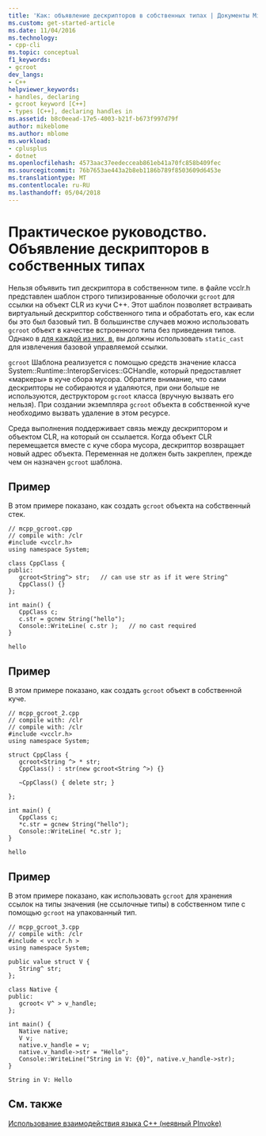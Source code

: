 ```yaml
---
title: 'Как: объявление дескрипторов в собственных типах | Документы Microsoft'
ms.custom: get-started-article
ms.date: 11/04/2016
ms.technology:
- cpp-cli
ms.topic: conceptual
f1_keywords:
- gcroot
dev_langs:
- C++
helpviewer_keywords:
- handles, declaring
- gcroot keyword [C++]
- types [C++], declaring handles in
ms.assetid: b8c0eead-17e5-4003-b21f-b673f997d79f
author: mikeblome
ms.author: mblome
ms.workload:
- cplusplus
- dotnet
ms.openlocfilehash: 4573aac37eedecceab861eb41a70fc858b409fec
ms.sourcegitcommit: 76b7653ae443a2b8eb1186b789f8503609d6453e
ms.translationtype: MT
ms.contentlocale: ru-RU
ms.lasthandoff: 05/04/2018
---
```

# <a name="how-to-declare-handles-in-native-types"></a>Практическое руководство. Объявление дескрипторов в собственных типах
Нельзя объявить тип дескриптора в собственном типе. в файле vcclr.h представлен шаблон строго типизированные оболочки `gcroot` для ссылки на объект CLR из кучи C++. Этот шаблон позволяет встраивать виртуальный дескриптор собственного типа и обработать его, как если бы это был базовый тип. В большинстве случаев можно использовать `gcroot` объект в качестве встроенного типа без приведения типов. Однако в [для каждой из них, в](../dotnet/for-each-in.md), вы должны использовать `static_cast` для извлечения базовой управляемой ссылки.  
  
 `gcroot` Шаблона реализуется с помощью средств значение класса System::Runtime::InteropServices::GCHandle, который предоставляет «маркеры» в куче сбора мусора. Обратите внимание, что сами дескрипторы не собираются и удаляются, при они больше не используются, деструктором `gcroot` класса (вручную вызвать его нельзя). При создании экземпляра `gcroot` объекта в собственной куче необходимо вызвать удаление в этом ресурсе.  
  
 Среда выполнения поддерживает связь между дескриптором и объектом CLR, на который он ссылается. Когда объект CLR перемещается вместе с куче сбора мусора, дескриптор возвращает новый адрес объекта. Переменная не должен быть закреплен, прежде чем он назначен `gcroot` шаблона.  
  
## <a name="example"></a>Пример  
 В этом примере показано, как создать `gcroot` объекта на собственный стек.  
  
```  
// mcpp_gcroot.cpp  
// compile with: /clr  
#include <vcclr.h>  
using namespace System;  
  
class CppClass {  
public:  
   gcroot<String^> str;   // can use str as if it were String^  
   CppClass() {}  
};  
  
int main() {  
   CppClass c;  
   c.str = gcnew String("hello");  
   Console::WriteLine( c.str );   // no cast required  
}  
```  
  
```Output  
hello  
```  
  
## <a name="example"></a>Пример  
 В этом примере показано, как создать `gcroot` объект в собственной куче.  
  
```  
// mcpp_gcroot_2.cpp  
// compile with: /clr  
// compile with: /clr  
#include <vcclr.h>  
using namespace System;  
  
struct CppClass {  
   gcroot<String ^> * str;  
   CppClass() : str(new gcroot<String ^>) {}  
  
   ~CppClass() { delete str; }  
  
};  
  
int main() {  
   CppClass c;  
   *c.str = gcnew String("hello");  
   Console::WriteLine( *c.str );  
}  
```  
  
```Output  
hello  
```  
  
## <a name="example"></a>Пример  
 В этом примере показано, как использовать `gcroot` для хранения ссылок на типы значения (не ссылочные типы) в собственном типе с помощью `gcroot` на упакованный тип.  
  
```  
// mcpp_gcroot_3.cpp  
// compile with: /clr  
#include < vcclr.h >  
using namespace System;  
  
public value struct V {  
   String^ str;  
};  
  
class Native {  
public:  
   gcroot< V^ > v_handle;  
};  
  
int main() {  
   Native native;  
   V v;  
   native.v_handle = v;  
   native.v_handle->str = "Hello";  
   Console::WriteLine("String in V: {0}", native.v_handle->str);  
}  
```  
  
```Output  
String in V: Hello  
```  
  
## <a name="see-also"></a>См. также  
 [Использование взаимодействия языка C++ (неявный PInvoke)](../dotnet/using-cpp-interop-implicit-pinvoke.md)